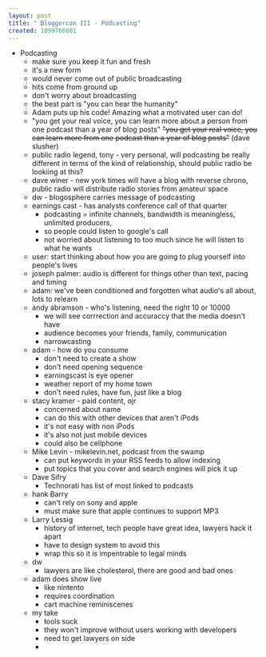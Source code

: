 ```yaml
---
layout: post
title: " Bloggercon III - Podcasting"
created: 1099766081
---
```

   <ul>
      <li class="row0">Podcasting
      <ul>
        <li class="row1">make sure you keep it fun and fresh</li>
        <li class="row0">it&#39;s a new form</li>
        <li class="row1">would never come out of public broadcasting</li>
        <li class="row0">hits come from ground up</li>
        <li class="row1">don&#39;t worry about broadcasting</li>
        <li class="row0">the best part is &quot;you can hear the humanity&quot;</li>
        <li class="row1">Adam puts up his code! Amazing what a motivated user can do!</li>
        <li class="row0">"you get your real voice, you can learn more about a person from one podcast than a year of blog posts" <strike>&quot;you get your real voice, you can learn more from one podcast than a year of blog posts&quot;</strike> (dave slusher)</li>
        <li class="row1">public radio legend, tony - very personal, will podcasting be really different in terms of the kind of relationship, should public radio be lookiing at this?</li>
        <li class="row0">dave winer - new york times will have a blog with reverse chrono, public radio will distribute radio stories from amateur space</li>
        <li class="row1">dw - blogosphere carries message of podcasting</li>
        <li class="row0">earnings cast - has analysts conference call of that quarter
        <ul>
          <li class="row1">podcasting = infinite channels, bandwidth is meaningless, unlimited producers, </li>
          <li class="row0">so people could listen to google&#39;s call</li>
          <li class="row1">not worried about listening to too much since he will listen to what he wants</li>
        </ul>
        </li>
        <li class="row0">user: start thinking about how you are going to plug yourself into people&#39;s lives</li>
        <li class="row1">joseph palmer: audio is different for things other than text, pacing and timing </li>
        <li class="row0">adam: we&#39;ve been conditioned and forgotten what audio&#39;s all about, lots to relearn</li>
        <li class="row1">andy abramson - who&#39;s listening, need the right  10 or 10000
        <ul>
          <li class="row0">we will see corrrection and accuraccy that the media doesn&#39;t have</li>
          <li class="row1">audience becomes your friends, family, communication</li>
          <li class="row0">narrowcasting</li>
        </ul>
        </li>
        <li class="row1">adam - how do you consume
        <ul>
          <li class="row0">don&#39;t need to create a show</li>
          <li class="row1">don&#39;t need opening sequence</li>
          <li class="row0">earningscast is eye opener</li>
          <li class="row1">weather report of my home town</li>
          <li class="row0">don&#39;t need rules, have fun, just like a blog</li>
        </ul>
        </li>
        <li class="row1">stacy kramer - paid content, ojr
        <ul>
          <li class="row0">concerned about name</li>
          <li class="row1">can do this with other devices that aren&#39;t iPods</li>
          <li class="row0">it&#39;s not easy with non iPods</li>
          <li class="row1">it&#39;s also not just mobile devices</li>
          <li class="row0">could also be cellphone</li>
        </ul>
        </li>
        <li class="row1">Mike Levin - mikelevin.net, podcast from the swamp
        <ul>
          <li class="row0">can put keywords in your RSS feeds to allow indexing</li>
          <li class="row1">put topics that you cover and search engines will pick it up</li>
        </ul>
        </li>
        <li class="row0">Dave Sifry
        <ul>
          <li class="row1">Technorati has list of most linked to podcasts</li>
        </ul>
        </li>
        <li class="row0">hank Barry
        <ul>
          <li class="row1">can&#39;t rely on sony and apple </li>
          <li class="row0">must make sure that apple continues to support MP3</li>
        </ul>
        </li>
        <li class="row1">Larry Lessig
        <ul>
          <li class="row0">history of internet, tech people have great idea, lawyers hack it apart</li>
          <li class="row1">have to design system to avoid this</li>
          <li class="row0">wrap this so it is impentrable to legal minds</li>
        </ul>
        </li>
        <li class="row1">dw 
        <ul>
          <li class="row0">lawyers are like cholesterol, there are good and bad ones</li>
        </ul>
        </li>
        <li class="row1">adam does show live
        <ul>
          <li class="row0">like nintento</li>
          <li class="row1">requires coordination</li>
          <li class="row0">cart machine reminiscenes</li>
        </ul>
        </li>
        <li class="row1">my take
        <ul>
          <li class="row0">tools suck</li>
          <li class="row1">they won&#39;t improve without users working with developers</li>
          <li class="row0">need to get lawyers on side</li>
          <li class="row1"></li>
        </ul>
        </li>
      </ul>
      </li>
    </ul>

